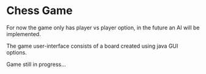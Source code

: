 # Chess Game

For now the game only has player vs player option, in the future an AI will be implemented.

The game user-interface consists of a board created using java GUI options.

Game still in progress...
